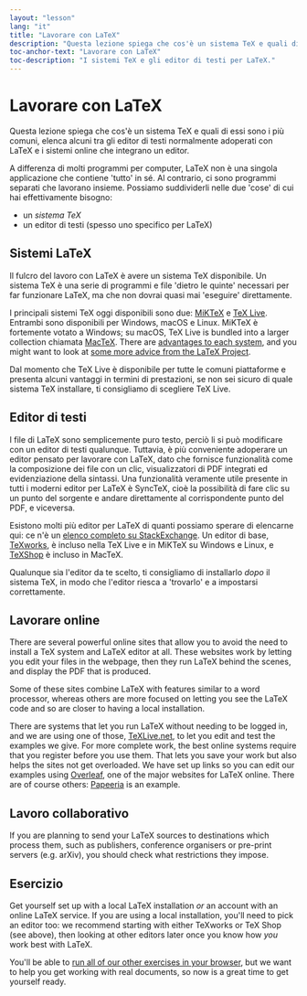 ```yaml
---
layout: "lesson"
lang: "it"
title: "Lavorare con LaTeX"
description: "Questa lezione spiega che cos'è un sistema TeX e quali di essi sono i più comuni, elenca alcuni tra gli editor di testi normalmente adoperati con LaTeX e i sistemi online che integrano un editor."
toc-anchor-text: "Lavorare con LaTeX"
toc-description: "I sistemi TeX e gli editor di testi per LaTeX."
---
```


# Lavorare con LaTeX

<span
  class="summary">Questa lezione spiega che cos'è un sistema TeX e quali di essi sono i più comuni, elenca alcuni tra gli editor di testi normalmente adoperati con LaTeX e i sistemi online che integrano un editor.</span>

A differenza di molti programmi per computer, LaTeX non è una singola applicazione 
che contiene 'tutto' in sé. Al contrario, ci sono programmi separati che lavorano 
insieme. Possiamo suddividerli nelle due 'cose' di cui hai effettivamente bisogno:

- un _sistema TeX_
- un editor di testi (spesso uno specifico per LaTeX)

## Sistemi LaTeX

Il fulcro del lavoro con LaTeX è avere un sistema TeX disponibile. Un sistema TeX è una
serie di programmi e file 'dietro le quinte' necessari per far funzionare LaTeX, ma che
non dovrai quasi mai 'eseguire' direttamente.

I principali sistemi TeX oggi disponibili sono due:
[MiKTeX](https://miktex.org/) e [TeX Live](https://tug.org/texlive). Entrambi
sono disponibili per Windows, macOS e Linux.
MiKTeX è fortemente votato a Windows;
su macOS, TeX Live is bundled into a larger collection chiamata [MacTeX](http://www.tug.org/mactex/).
There are [advantages to each
system](https://tex.stackexchange.com/questions/20036), and you might want to
look at [some more advice from the LaTeX
Project](https://www.latex-project.org/get/).

Dal momento che TeX Live è disponibile per tutte le comuni piattaforme e presenta 
alcuni vantaggi in termini di prestazioni, se non sei sicuro di quale sistema TeX
installare, ti consigliamo di scegliere TeX Live.

## Editor di testi

I file di LaTeX sono semplicemente puro testo, perciò li si può modificare con un 
editor di testi qualunque.
Tuttavia, è più conveniente adoperare un editor pensato per lavorare con LaTeX,
dato che fornisce funzionalità come la composizione dei file con un clic, 
visualizzatori di PDF integrati ed evidenziazione della sintassi.
Una funzionalità veramente utile presente in tutti i moderni editor per LaTeX
è SyncTeX, cioè la possibilità di fare clic su un punto del sorgente e andare 
direttamente al corrispondente punto del PDF, e viceversa.

Esistono molti più editor per LaTeX di quanti possiamo sperare di elencarne qui:
ce n'è un [elenco completo su
StackExchange](https://tex.stackexchange.com/questions/339/latex-editors-ides).
Un editor di base, [TeXworks](https://tug.org/texworks), è incluso nella TeX Live
e in MiKTeX su Windows e Linux, e [TeXShop](https://pages.uoregon.edu/koch/texshop/)
è incluso in MacTeX.

<p 
  class="hint">Qualunque sia l'editor da te scelto, ti consigliamo di installarlo <i>dopo</i> il sistema TeX, in modo che l'editor riesca a 'trovarlo' e a impostarsi correttamente.</p>

## Lavorare online

There are several powerful online sites that allow you to avoid
the need to install a TeX system and LaTeX editor at all. These websites
work by letting you edit your files in the webpage, then they run LaTeX
behind the scenes, and display the PDF that is produced.

Some of these sites combine LaTeX with features similar to a word processor,
whereas others are more focused on letting you see the LaTeX code and
so are closer to having a local installation.

There are systems that let you run LaTeX without needing to be logged in, and we
are using one of those,
[TeXLive.net](https://texlive.net), to let you
edit and test the examples we give. For more complete work, the best online
systems require that you register before you use them. That lets you save your
work but also helps the sites not get overloaded. We have set up links so you
can edit our examples using [Overleaf](https://www.overleaf.com), one of the
major websites for LaTeX online. There are of course others:
[Papeeria](https://papeeria.com/) is an example.

## Lavoro collaborativo

If you are planning to send your LaTeX sources to destinations which process
them, such as publishers, conference organisers or pre-print servers
(e.g. arXiv), you should check what restrictions they impose.

## Esercizio

Get yourself set up with a local LaTeX installation _or_ an account with
an online LaTeX service. If you are using a local installation, you'll need
to pick an editor too: we recommend starting with either TeXworks or TeX Shop
(see above), then looking at other editors later once you know how _you_
work best with LaTeX.

You'll be able to [run all of our other exercises in your browser](help.md), but we want
to help you get working with real documents, so now is a great time to get
yourself ready.
